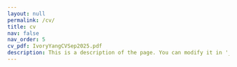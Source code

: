 ```yaml
---
layout: null
permalink: /cv/
title: cv
nav: false
nav_order: 5
cv_pdf: IvoryYangCVSep2025.pdf
description: This is a description of the page. You can modify it in '_pages/cv.md'. You can also change or remove the top pdf download button.
---
```

